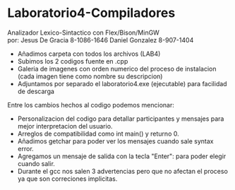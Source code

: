 # Laboratorio4-Compiladores
Analizador Lexico-Sintactico con Flex/Bison/MinGW  
por: Jesus De Gracia 8-1086-1646 
     Daniel Gonzalez 8-907-1404
     
     
 - Añadimos carpeta con todos los archivos (LAB4)
 - Subimos los 2 codigos fuente en .cpp 
 - Galeria de imagenes con orden numerico del proceso de instalacion (cada imagen tiene como nombre su descripcion)
 - Adjuntamos por separado el laboratorio4.exe (ejecutable) para facilidad de descarga
 
  Entre los cambios hechos al codigo podemos mencionar:
  
 - Personalizacion del codigo para detallar participantes y mensajes para mejor interpretacion del usuario.
 - Arreglos de compatibilidad como int main() y returno 0.
 - Añadimos getchar para poder ver los mensajes cuando sale syntax error.
 - Agregamos un mensaje de salida con la tecla "Enter": para poder elegir cuando salir.
 - Durante el gcc nos salen 3 advertencias pero que no afectan el proceso ya que son correciones implicitas.
 

